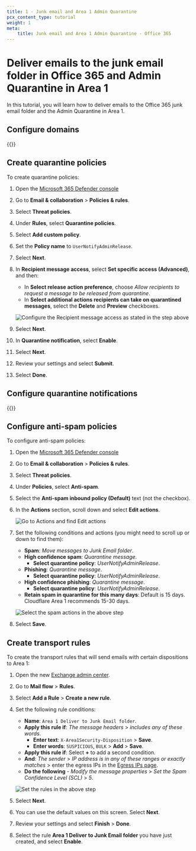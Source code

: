 ```yaml
---
title: 1 - Junk email and Area 1 Admin Quarantine
pcx_content_type: tutorial
weight: 1
meta:
    title: Junk email and Area 1 Admin Quarantine - Office 365
---
```


# Deliver emails to the junk email folder in Office 365 and Admin Quarantine in Area 1

In this tutorial, you will learn how to deliver emails to the Office 365 junk email folder and the Admin Quarantine in Area 1.

## Configure domains

{{<render file="_office365-use-case-configure-domain.md" withParameters="Check the `MALICIOUS`, `SPAM`, and `SPOOF` dispositions.">}}

## Create quarantine policies

To create quarantine policies:

1. Open the [Microsoft 365 Defender console](https://security.microsoft.com/)
2. Go to **Email & collaboration** > **Policies & rules**.
3. Select **Threat policies**.
4. Under **Rules**, select **Quarantine policies**.
5. Select **Add custom policy**.
6. Set the **Policy name** to `UserNotifyAdminRelease`.
7. Select **Next**.
8. In **Recipient message access**, select **Set specific access (Advanced)**, and then:
    - In **Select release action preference**, choose _Allow recipients to request a message to be released from quarantine_.
    - In **Select additional actions recipients can take on quarantined messages**, select the **Delete** and **Preview** checkboxes.

    ![Configure the Recipient message access as stated in the step above](/email-security/static/inline-setup/o365-area1-mx/use-cases/step8-request-message-release.png)

9. Select **Next**.
10. In **Quarantine notification**, select **Enable**.
11. Select **Next**.
12. Review your settings and select **Submit**.
13. Select **Done**.

## Configure quarantine notifications

{{<render file="_o365-use-case-configure-quarantine-notifications.md">}}

## Configure anti-spam policies

To configure anti-spam policies:

1. Open the [Microsoft 365 Defender console](https://security.microsoft.com/)
2. Go to **Email & collaboration** > **Policies & rules**.
3. Select **Threat policies**.
4. Under **Policies**, select **Anti-spam**.
5. Select the **Anti-spam inbound policy (Default)** text (not the checkbox).
6. In the **Actions** section, scroll down and select **Edit actions**.

    <div class="large-img">

    ![Go to Actions and find Edit actions](/email-security/static/inline-setup/o365-area1-mx/use-cases/step6-edit-actions.png)

    </div>

7. Set the following conditions and actions (you might need to scroll up or down to find them):
    - **Spam**: _Move messages to Junk Email folder_.
    - **High confidence spam**: _Quarantine message_.
        - **Select quarantine policy**: _UserNotifyAdminRelease_.
    - **Phishing**: _Quarantine message_.
        - **Select quarantine policy**: _UserNotifyAdminRelease_.
    - **High confidence phishing**: _Quarantine message_.
        - **Select quarantine policy**: _UserNotifyAdminRelease_.
    - **Retain spam in quarantine for this many days**: Default is 15 days. Cloudflare Area 1 recommends 15-30 days.

    <div class="large-img">

    ![Select the spam actions in the above step](/email-security/static/inline-setup/o365-area1-mx/use-cases/step7-spam.png)

    </div>

8. Select **Save**.

## Create transport rules

To create the transport rules that will send emails with certain dispositions to Area 1:

1. Open the new [Exchange admin center](https://admin.exchange.microsoft.com/#/homepage).
2. Go to **Mail flow** > **Rules**.
3. Select **Add a Rule** > **Create a new rule**.
4. Set the following rule conditions:
    - **Name**: `Area 1 Deliver to Junk Email folder`.
    - **Apply this rule if**: _The message headers_ > _includes any of these words_.
        - **Enter text**: `X-Area1Security-Disposition` > **Save**.
        - **Enter words**: `SUSPICIOUS`, `BULK` > **Add** > **Save**.
    - **Apply this rule if**: Select **+** to add a second condition.
    - **And**: _The sender_ > _IP address is in any of these ranges or exactly matches_ > enter the egress IPs in the [Egress IPs page](/email-security/deployment/inline/reference/egress-ips/).
    - **Do the following** - _Modify the message properties_ > _Set the Spam Confidence Level (SCL)_ > _5_.

    ![Set the rules in the above step](/email-security/static/inline-setup/o365-area1-mx/use-cases/step4-rules.png)

5. Select **Next**.
6. You can use the default values on this screen. Select **Next**.
7. Review your settings and select **Finish** > **Done**.
8. Select the rule **Area 1 Deliver to Junk Email folder** you have just created, and select **Enable**.


